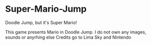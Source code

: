 # Super-Mario-Jump
Doodle Jump, but it's Super Mario!

This game presents Mario in Doodle Jump. I do not own any images, sounds or anyrhing else
Credits go to Lima Sky and Nintendo
